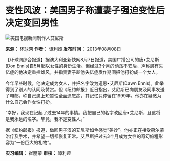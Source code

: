 # 变性风波：美国男子称遭妻子强迫变性后决定变回男性

![美国电视新闻制作人艾尼斯](//himg2.huanqiucdn.cn/attachment2010/2013/0808/20130808092120763.jpg)

**来源：** 环球网
**作者：** 谭利娅
**发布时间：** 2013年08月08日

【环球网综合报道】据澳大利亚新快网8月7日报道，美国广播公司的唐•艾尼斯(Don Ennis)自5月起以女性的身份生活。但经过3个月的动荡不安后，声称患有失忆症的他决定重拾雄风，并指责妻子趁他失忆症发作期间把他打扮成一个女人。

今年早些时候，他决定成为女人，并把名字改为道恩•艾尼斯(Dawn Ennis)。此举得到了别人的认同及赞赏。但《纽约邮报》近日指出，艾尼斯已向朋友及同事发送了电邮，称自己患上短暂性全面遗忘症，其记忆只停留在1999年。他亦在疑惑为什么自己会作女性打扮。

“幸好，我现在记起了过去14年的事情。我把自己的名字改回唐•艾尼斯，且这将是我永远的名字。毕竟，我不是变性人。”

据《纽约邮报》报道，做回男子汉的艾尼斯如今感觉“美妙”。他亦正在接受荷尔蒙治疗及手术，并希望一切都恢复正常。艾尼斯把过去3个月成为女性的奇幻旅程形容为“一份巨大的礼物”。

**实习编辑：** 崔丽蒙
**审核：** 谭利娅
